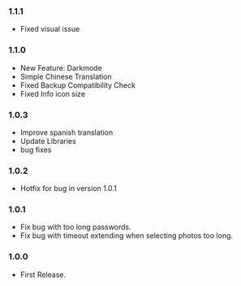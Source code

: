 ### 1.1.1
- Fixed visual issue

### 1.1.0
- New Feature: Darkmode
- Simple Chinese Translation
- Fixed Backup Compatibility Check
- Fixed Info icon size

### 1.0.3
- Improve spanish translation
- Update Libraries
- bug fixes

### 1.0.2
- Hotfix for bug in version 1.0.1

### 1.0.1
- Fix bug with too long passwords.
- Fix bug with timeout extending when selecting photos too long.

### 1.0.0
- First Release.
